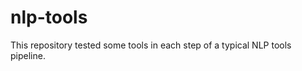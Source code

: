 nlp-tools
=========

This repository tested some tools in each step of a typical NLP tools pipeline.
